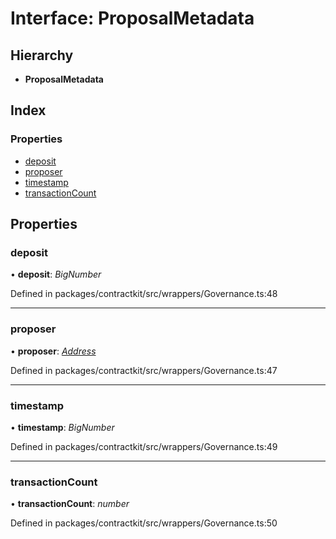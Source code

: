 # Interface: ProposalMetadata

## Hierarchy

* **ProposalMetadata**

## Index

### Properties

* [deposit](_wrappers_governance_.proposalmetadata.md#deposit)
* [proposer](_wrappers_governance_.proposalmetadata.md#proposer)
* [timestamp](_wrappers_governance_.proposalmetadata.md#timestamp)
* [transactionCount](_wrappers_governance_.proposalmetadata.md#transactioncount)

## Properties

###  deposit

• **deposit**: *BigNumber*

Defined in packages/contractkit/src/wrappers/Governance.ts:48

___

###  proposer

• **proposer**: *[Address](../modules/_base_.md#address)*

Defined in packages/contractkit/src/wrappers/Governance.ts:47

___

###  timestamp

• **timestamp**: *BigNumber*

Defined in packages/contractkit/src/wrappers/Governance.ts:49

___

###  transactionCount

• **transactionCount**: *number*

Defined in packages/contractkit/src/wrappers/Governance.ts:50
